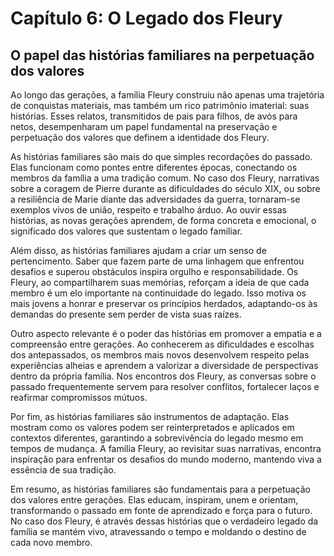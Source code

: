 # Capítulo 6: O Legado dos Fleury

## O papel das histórias familiares na perpetuação dos valores

Ao longo das gerações, a família Fleury construiu não apenas uma trajetória de conquistas materiais, mas também um rico patrimônio imaterial: suas histórias. Esses relatos, transmitidos de pais para filhos, de avós para netos, desempenharam um papel fundamental na preservação e perpetuação dos valores que definem a identidade dos Fleury.

As histórias familiares são mais do que simples recordações do passado. Elas funcionam como pontes entre diferentes épocas, conectando os membros da família a uma tradição comum. No caso dos Fleury, narrativas sobre a coragem de Pierre durante as dificuldades do século XIX, ou sobre a resiliência de Marie diante das adversidades da guerra, tornaram-se exemplos vivos de união, respeito e trabalho árduo. Ao ouvir essas histórias, as novas gerações aprendem, de forma concreta e emocional, o significado dos valores que sustentam o legado familiar.

Além disso, as histórias familiares ajudam a criar um senso de pertencimento. Saber que fazem parte de uma linhagem que enfrentou desafios e superou obstáculos inspira orgulho e responsabilidade. Os Fleury, ao compartilharem suas memórias, reforçam a ideia de que cada membro é um elo importante na continuidade do legado. Isso motiva os mais jovens a honrar e preservar os princípios herdados, adaptando-os às demandas do presente sem perder de vista suas raízes.

Outro aspecto relevante é o poder das histórias em promover a empatia e a compreensão entre gerações. Ao conhecerem as dificuldades e escolhas dos antepassados, os membros mais novos desenvolvem respeito pelas experiências alheias e aprendem a valorizar a diversidade de perspectivas dentro da própria família. Nos encontros dos Fleury, as conversas sobre o passado frequentemente servem para resolver conflitos, fortalecer laços e reafirmar compromissos mútuos.

Por fim, as histórias familiares são instrumentos de adaptação. Elas mostram como os valores podem ser reinterpretados e aplicados em contextos diferentes, garantindo a sobrevivência do legado mesmo em tempos de mudança. A família Fleury, ao revisitar suas narrativas, encontra inspiração para enfrentar os desafios do mundo moderno, mantendo viva a essência de sua tradição.

Em resumo, as histórias familiares são fundamentais para a perpetuação dos valores entre gerações. Elas educam, inspiram, unem e orientam, transformando o passado em fonte de aprendizado e força para o futuro. No caso dos Fleury, é através dessas histórias que o verdadeiro legado da família se mantém vivo, atravessando o tempo e moldando o destino de cada novo membro.